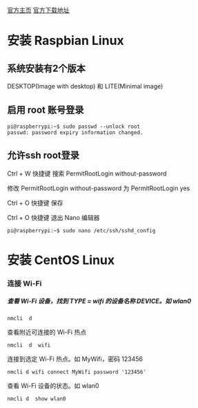 
[官方主页](https://www.raspberrypi.org/)    [官方下载地址](https://www.raspberrypi.org/downloads/)

# 安装 Raspbian Linux

## 系统安装有2个版本

DESKTOP(Image with desktop) 和 LITE(Minimal image)

## 启用 root 账号登录 

```
pi@raspberrypi:~$ sudo passwd --unlock root
passwd: password expiry information changed.
```

## 允许ssh root登录

Ctrl + W 快捷键 搜索 PermitRootLogin without-password

修改 PermitRootLogin without-password 为 PermitRootLogin yes

Ctrl + O 快捷键 保存

Ctrl + O 快捷键 退出 Nano 编辑器

```
pi@raspberrypi:~$ sudo nano /etc/ssh/sshd_config
```

# 安装 CentOS Linux

### 连接 Wi-Fi

##### 查看 Wi-Fi 设备，找到 TYPE = wifi 的设备名称 DEVICE。如 wlan0

```
nmcli  d
```

查看附近可连接的 Wi-Fi 热点

```
nmcli  d  wifi
```

连接到选定 Wi-Fi 热点。如 MyWifi，密码 123456

```
nmcli d wifi connect MyWifi password '123456'  
```

查看 Wi-Fi 设备的状态。如 wlan0

```
nmcli d  show wlan0
```
